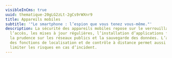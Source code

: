 ```yaml
---
visibleInCms: true
uuid: thematique-20gLG2zLt-2gCs9rWXnr9
title: Appareils mobiles
subtitle: '"Le smartphone : l’espion que vous tenez vous-même."'
description: La sécurité des appareils mobiles repose sur le verrouillage de
  l’accès, les mises à jour régulières, l’installation d’applications fiables,
  la prudence sur les réseaux publics et la sauvegarde des données. L’activation
  des fonctions de localisation et de contrôle à distance permet aussi de
  limiter les risques en cas d’incident.
---
```

